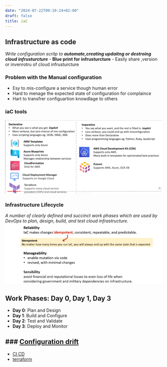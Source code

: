 ```yaml
---
date: "2024-07-22T09:10:24+02:00"
draft: false
title: iaC
---
```


## Infrastructure as code

*Write configuration scritp to **automate,creating updaitng or destroing
cloud infrusturcture*** - **Blue print for infrusturcture** - Easily
share ,version or invenrotru of cloud infrusturcture

### Problem with the Manual configuration

-   Esy to mis-configure a service though human error
-   Hard to menage the expected state of configuration for complaince
-   Hart to transfrer configuartion knowdlage to others

### iaC tools

![iaC tools](/static/declarative_imerative_iaC_visual.png)

### Infrastructure Lifecycle

*A number of clearly defined and succinct work phases which are used by
DevOps to plan, design, build, and test cloud infrastructure.*  
![Lifecycle](/static/infrustrucutre_lifcecycle_visual.jpg)

## Work Phases: Day 0, Day 1, Day 3

-   **Day 0**: Plan and Design
-   **Day 1**: Build and Configure
-   **Day 2**: Test and Validate
-   **Day 3**: Deploy and Monitor

## ### [Configuration drift](/cloud/iaC/configuration_drift)

-   [CI CD](/CI_CD)
-   [terraform](/cloud/terraform/terraform)
